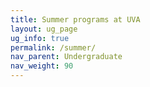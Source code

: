 ```yaml
---
title: Summer programs at UVA
layout: ug_page
ug_info: true
permalink: /summer/
nav_parent: Undergraduate
nav_weight: 90
---
```


